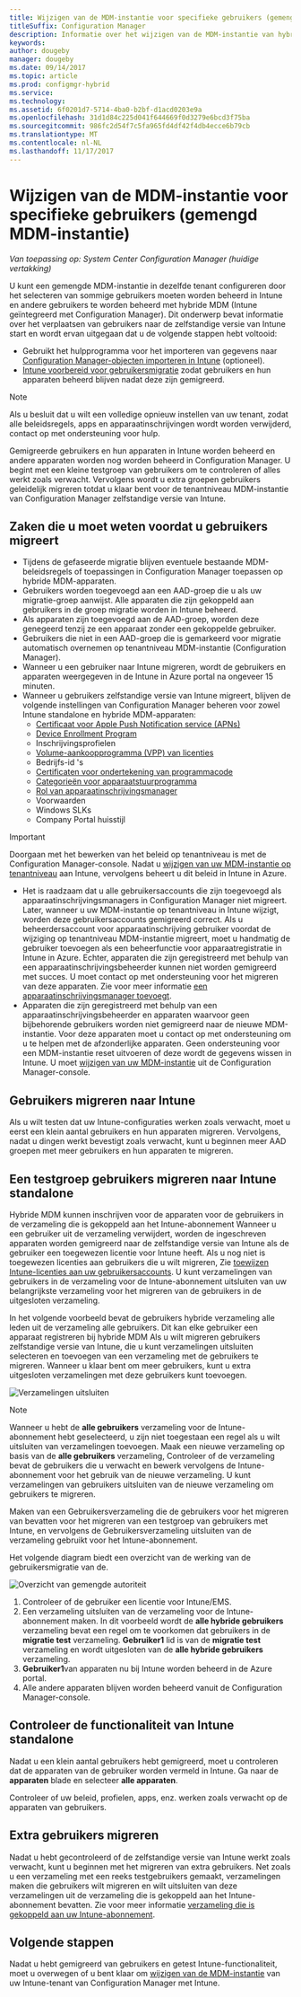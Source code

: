 ```yaml
---
title: Wijzigen van de MDM-instantie voor specifieke gebruikers (gemengd MDM-instantie)
titleSuffix: Configuration Manager
description: Informatie over het wijzigen van de MDM-instantie van hybride MDM in zelfstandige versie van Intune voor sommige gebruikers.
keywords: 
author: dougeby
manager: dougeby
ms.date: 09/14/2017
ms.topic: article
ms.prod: configmgr-hybrid
ms.service: 
ms.technology: 
ms.assetid: 6f0201d7-5714-4ba0-b2bf-d1acd0203e9a
ms.openlocfilehash: 31d1d84c225d041f644669f0d3279e6bcd3f75ba
ms.sourcegitcommit: 986fc2d54f7c5fa965fd4df42f4db4ecce6b79cb
ms.translationtype: MT
ms.contentlocale: nl-NL
ms.lasthandoff: 11/17/2017
---
```

# <a name="change-the-mdm-authority-for-specific-users-mixed-mdm-authority"></a>Wijzigen van de MDM-instantie voor specifieke gebruikers (gemengd MDM-instantie) 

*Van toepassing op: System Center Configuration Manager (huidige vertakking)*    

U kunt een gemengde MDM-instantie in dezelfde tenant configureren door het selecteren van sommige gebruikers moeten worden beheerd in Intune en andere gebruikers te worden beheerd met hybride MDM (Intune geïntegreerd met Configuration Manager). Dit onderwerp bevat informatie over het verplaatsen van gebruikers naar de zelfstandige versie van Intune start en wordt ervan uitgegaan dat u de volgende stappen hebt voltooid:
- Gebruikt het hulpprogramma voor het importeren van gegevens naar [Configuration Manager-objecten importeren in Intune](migrate-import-data.md) (optioneel).
- [Intune voorbereid voor gebruikersmigratie](migrate-prepare-intune.md) zodat gebruikers en hun apparaten beheerd blijven nadat deze zijn gemigreerd.

> [!Note]    
> Als u besluit dat u wilt een volledige opnieuw instellen van uw tenant, zodat alle beleidsregels, apps en apparaatinschrijvingen wordt worden verwijderd, contact op met ondersteuning voor hulp.

Gemigreerde gebruikers en hun apparaten in Intune worden beheerd en andere apparaten worden nog worden beheerd in Configuration Manager. U begint met een kleine testgroep van gebruikers om te controleren of alles werkt zoals verwacht. Vervolgens wordt u extra groepen gebruikers geleidelijk migreren totdat u klaar bent voor de tenantniveau MDM-instantie van Configuration Manager zelfstandige versie van Intune. 

## <a name="things-to-know-before-you-migrate-users"></a>Zaken die u moet weten voordat u gebruikers migreert
- Tijdens de gefaseerde migratie blijven eventuele bestaande MDM-beleidsregels of toepassingen in Configuration Manager toepassen op hybride MDM-apparaten.
- Gebruikers worden toegevoegd aan een AAD-groep die u als uw migratie-groep aanwijst. Alle apparaten die zijn gekoppeld aan gebruikers in de groep migratie worden in Intune beheerd.
- Als apparaten zijn toegevoegd aan de AAD-groep, worden deze genegeerd tenzij ze een apparaat zonder een gekoppelde gebruiker.
- Gebruikers die niet in een AAD-groep die is gemarkeerd voor migratie automatisch overnemen op tenantniveau MDM-instantie (Configuration Manager).
- Wanneer u een gebruiker naar Intune migreren, wordt de gebruikers en apparaten weergegeven in de Intune in Azure portal na ongeveer 15 minuten.  
- Wanneer u gebruikers zelfstandige versie van Intune migreert, blijven de volgende instellingen van Configuration Manager beheren voor zowel Intune standalone en hybride MDM-apparaten:
    - [Certificaat voor Apple Push Notification service (APNs)](/sccm/mdm/deploy-use/enroll-hybrid-ios-mac)
    - [Device Enrollment Program](/sccm/mdm/deploy-use/ios-device-enrollment-program-for-hybrid)
    - Inschrijvingsprofielen
    - [Volume-aankoopprogramma (VPP) van licenties](/sccm/mdm/deploy-use/manage-volume-purchased-ios-apps)
    - Bedrijfs-id 's 
    - [Certificaten voor ondertekening van programmacode](/sccm/mdm/deploy-use/enroll-hybrid-windows)
    - [Categorieën voor apparaatstuurprogramma](/sccm/core/clients/manage/collections/automatically-categorize-devices-into-collections)
    - [Rol van apparaatinschrijvingsmanager](/sccm/mdm/plan-design/device-enrollment-methods)
    - Voorwaarden
    - Windows SLKs
    - Company Portal huisstijl    
      
> [!Important]    
  > Doorgaan met het bewerken van het beleid op tenantniveau is met de Configuration Manager-console. Nadat u [wijzigen van uw MDM-instantie op tenantniveau](change-mdm-authority.md) aan Intune, vervolgens beheert u dit beleid in Intune in Azure. 
- Het is raadzaam dat u alle gebruikersaccounts die zijn toegevoegd als apparaatinschrijvingsmanagers in Configuration Manager niet migreert. Later, wanneer u uw MDM-instantie op tenantniveau in Intune wijzigt, worden deze gebruikersaccounts gemigreerd correct. Als u beheerdersaccount voor apparaatinschrijving gebruiker voordat de wijziging op tenantniveau MDM-instantie migreert, moet u handmatig de gebruiker toevoegen als een beheerfunctie voor apparaatregistratie in Intune in Azure. Echter, apparaten die zijn geregistreerd met behulp van een apparaatinschrijvingsbeheerder kunnen niet worden gemigreerd met succes. U moet contact op met ondersteuning voor het migreren van deze apparaten. Zie voor meer informatie [een apparaatinschrijvingsmanager toevoegt](https://docs.microsoft.com/en-us/intune/device-enrollment-manager-enroll#add-a-device-enrollment-manager).
- Apparaten die zijn geregistreerd met behulp van een apparaatinschrijvingsbeheerder en apparaten waarvoor geen bijbehorende gebruikers worden niet gemigreerd naar de nieuwe MDM-instantie. Voor deze apparaten moet u contact op met ondersteuning om u te helpen met de afzonderlijke apparaten. Geen ondersteuning voor een MDM-instantie reset uitvoeren of deze wordt de gegevens wissen in Intune. U moet [wijzigen van uw MDM-instantie](migrate-change-mdm-authority.md) uit de Configuration Manager-console.

## <a name="migrate-users-to-intune"></a>Gebruikers migreren naar Intune
Als u wilt testen dat uw Intune-configuraties werken zoals verwacht, moet u eerst een klein aantal gebruikers en hun apparaten migreren. Vervolgens, nadat u dingen werkt bevestigt zoals verwacht, kunt u beginnen meer AAD groepen met meer gebruikers en hun apparaten te migreren.

## <a name="migrate-a-test-group-of-users-to-intune-standalone"></a>Een testgroep gebruikers migreren naar Intune standalone
Hybride MDM kunnen inschrijven voor de apparaten voor de gebruikers in de verzameling die is gekoppeld aan het Intune-abonnement Wanneer u een gebruiker uit de verzameling verwijdert, worden de ingeschreven apparaten worden gemigreerd naar de zelfstandige versie van Intune als de gebruiker een toegewezen licentie voor Intune heeft. Als u nog niet is toegewezen licenties aan gebruikers die u wilt migreren, Zie [toewijzen Intune-licenties aan uw gebruikersaccounts](https://docs.microsoft.com/intune/licenses-assign). U kunt verzamelingen van gebruikers in de verzameling voor de Intune-abonnement uitsluiten van uw belangrijkste verzameling voor het migreren van de gebruikers in de uitgesloten verzameling. 

In het volgende voorbeeld bevat de gebruikers hybride verzameling alle leden uit de verzameling alle gebruikers. Dit kan elke gebruiker een apparaat registreren bij hybride MDM Als u wilt migreren gebruikers zelfstandige versie van Intune, die u kunt verzamelingen uitsluiten selecteren en toevoegen van een verzameling met de gebruikers te migreren. Wanneer u klaar bent om meer gebruikers, kunt u extra uitgesloten verzamelingen met deze gebruikers kunt toevoegen. 

![Verzamelingen uitsluiten](../media/migrate-excludecollections.png)

> [!Note] 
> Wanneer u hebt de **alle gebruikers** verzameling voor de Intune-abonnement hebt geselecteerd, u zijn niet toegestaan een regel als u wilt uitsluiten van verzamelingen toevoegen. Maak een nieuwe verzameling op basis van de **alle gebruikers** verzameling, Controleer of de verzameling bevat de gebruikers die u verwacht en bewerk vervolgens de Intune-abonnement voor het gebruik van de nieuwe verzameling. U kunt verzamelingen van gebruikers uitsluiten van de nieuwe verzameling om gebruikers te migreren. 

Maken van een Gebruikersverzameling die de gebruikers voor het migreren van bevatten voor het migreren van een testgroep van gebruikers met Intune, en vervolgens de Gebruikersverzameling uitsluiten van de verzameling gebruikt voor het Intune-abonnement.   

Het volgende diagram biedt een overzicht van de werking van de gebruikersmigratie van de.

 ![Overzicht van gemengde autoriteit](../media/migrate-mixedauthority.svg)

1. Controleer of de gebruiker een licentie voor Intune/EMS. 
2. Een verzameling uitsluiten van de verzameling voor de Intune-abonnement maken. In dit voorbeeld wordt de **alle hybride gebruikers** verzameling bevat een regel om te voorkomen dat gebruikers in de **migratie test** verzameling. **Gebruiker1** lid is van de **migratie test** verzameling en wordt uitgesloten van de **alle hybride gebruikers** verzameling. 
3. **Gebruiker1**van apparaten nu bij Intune worden beheerd in de Azure portal. 
4. Alle andere apparaten blijven worden beheerd vanuit de Configuration Manager-console. 

## <a name="verify-intune-standalone-functionality"></a>Controleer de functionaliteit van Intune standalone
Nadat u een klein aantal gebruikers hebt gemigreerd, moet u controleren dat de apparaten van de gebruiker worden vermeld in Intune. Ga naar de **apparaten** blade en selecteer **alle apparaten**. 

Controleer of uw beleid, profielen, apps, enz. werken zoals verwacht op de apparaten van gebruikers.

## <a name="migrate-additional-users"></a>Extra gebruikers migreren
Nadat u hebt gecontroleerd of de zelfstandige versie van Intune werkt zoals verwacht, kunt u beginnen met het migreren van extra gebruikers. Net zoals u een verzameling met een reeks testgebruikers gemaakt, verzamelingen maken die gebruikers wilt migreren en wilt uitsluiten van deze verzamelingen uit de verzameling die is gekoppeld aan het Intune-abonnement bevatten. Zie voor meer informatie [verzameling die is gekoppeld aan uw Intune-abonnement](#collection-associated-with-your-intune-subscription).

## <a name="next-steps"></a>Volgende stappen
Nadat u hebt gemigreerd van gebruikers en getest Intune-functionaliteit, moet u overwegen of u bent klaar om [wijzigen van de MDM-instantie](migrate-change-mdm-authority.md) van uw Intune-tenant van Configuration Manager met Intune. 